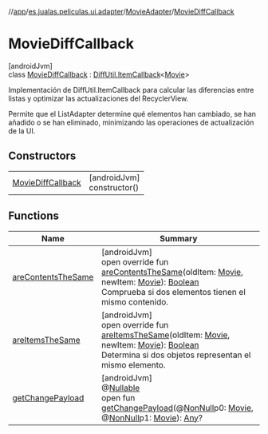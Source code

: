 //[app](../../../../index.md)/[es.jualas.peliculas.ui.adapter](../../index.md)/[MovieAdapter](../index.md)/[MovieDiffCallback](index.md)

# MovieDiffCallback

[androidJvm]\
class [MovieDiffCallback](index.md) : [DiffUtil.ItemCallback](https://developer.android.com/reference/kotlin/androidx/recyclerview/widget/DiffUtil.ItemCallback.html)&lt;[Movie](../../../es.jualas.peliculas.data.model/-movie/index.md)&gt; 

Implementación de DiffUtil.ItemCallback para calcular las diferencias entre listas y optimizar las actualizaciones del RecyclerView.

Permite que el ListAdapter determine qué elementos han cambiado, se han añadido o se han eliminado, minimizando las operaciones de actualización de la UI.

## Constructors

| | |
|---|---|
| [MovieDiffCallback](-movie-diff-callback.md) | [androidJvm]<br>constructor() |

## Functions

| Name | Summary |
|---|---|
| [areContentsTheSame](are-contents-the-same.md) | [androidJvm]<br>open override fun [areContentsTheSame](are-contents-the-same.md)(oldItem: [Movie](../../../es.jualas.peliculas.data.model/-movie/index.md), newItem: [Movie](../../../es.jualas.peliculas.data.model/-movie/index.md)): [Boolean](https://kotlinlang.org/api/latest/jvm/stdlib/kotlin-stdlib/kotlin/-boolean/index.html)<br>Comprueba si dos elementos tienen el mismo contenido. |
| [areItemsTheSame](are-items-the-same.md) | [androidJvm]<br>open override fun [areItemsTheSame](are-items-the-same.md)(oldItem: [Movie](../../../es.jualas.peliculas.data.model/-movie/index.md), newItem: [Movie](../../../es.jualas.peliculas.data.model/-movie/index.md)): [Boolean](https://kotlinlang.org/api/latest/jvm/stdlib/kotlin-stdlib/kotlin/-boolean/index.html)<br>Determina si dos objetos representan el mismo elemento. |
| [getChangePayload](index.md#1433659584%2FFunctions%2F-912451524) | [androidJvm]<br>@[Nullable](https://developer.android.com/reference/kotlin/androidx/annotation/Nullable.html)<br>open fun [getChangePayload](index.md#1433659584%2FFunctions%2F-912451524)(@[NonNull](https://developer.android.com/reference/kotlin/androidx/annotation/NonNull.html)p0: [Movie](../../../es.jualas.peliculas.data.model/-movie/index.md), @[NonNull](https://developer.android.com/reference/kotlin/androidx/annotation/NonNull.html)p1: [Movie](../../../es.jualas.peliculas.data.model/-movie/index.md)): [Any](https://kotlinlang.org/api/latest/jvm/stdlib/kotlin-stdlib/kotlin/-any/index.html)? |
